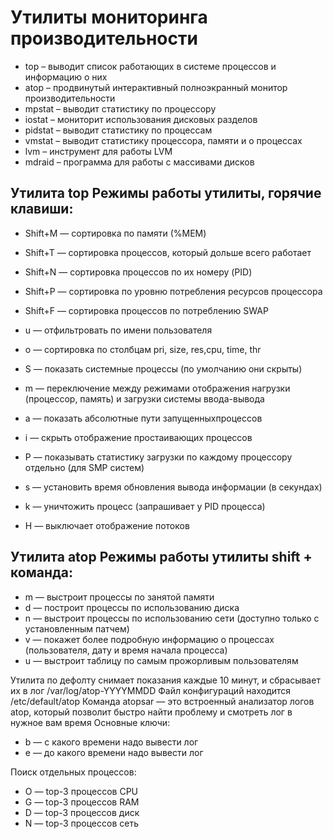 # Утилиты мониторинга производительности

* top – выводит список работающих в системе процессов и информацию о них
* atop – продвинутый интерактивный полноэкранный монитор производительности
* mpstat – выводит статистику по процессору
* iostat – мониторит использования дисковых разделов
* pidstat – выводит статистику по процессам
* vmstat – выводит статистику процессора, памяти и о процессах
* lvm – инструмент для работы LVM
* mdraid – программа для работы с массивами дисков

## Утилита top Режимы работы утилиты, горячие клавиши:
* Shift+M — сортировка по памяти (%MEM)
* Shift+T — сортировка процессов, который дольше всего работает
* Shift+N — сортировка процессов по их номеру (PID)
* Shift+P — сортировка по уровню потребления ресурсов процессора
* Shift+F — сортировка процессов по потреблению SWAP

* u — отфильтровать по имени пользователя
* o — сортировка по столбцам pri, size, res,cpu, time, thr
* S — показать системные процессы (по умолчанию они скрыты)
* m — переключение между режимами отображения нагрузки (процессор, память) и загрузки системы ввода-вывода
* a — показать абсолютные пути запущенныхпроцессов
* i — скрыть отображение простаивающих процессов
* P — показывать статистику загрузки по каждому процессору отдельно (для SMP систем)
* s — установить время обновления вывода информации (в секундах)
* k — уничтожить процесс (запрашивает у PID процесса)
* H — выключает отображение потоков

## Утилита atop Режимы работы утилиты shift + команда:
* m — выстроит процессы по занятой памяти
* d — построит процессы по использованию диска
* n — выстроит процессы по использованию сети (доступно только с установленным патчем)
* v — покажет более подробную информацию о процессах (пользователя, дату и время начала процесса)
* u — выстроит таблицу по самым прожорливым пользователям

Утилита по дефолту снимает показания каждые 10 минут, и сбрасывает их в лог /var/log/atop-YYYYMMDD
Файл конфигураций находится /etc/default/atop
Команда atopsar — это встроенный анализатор логов atop, который позволит быстро найти проблему и смотреть лог в нужное вам время
Основные ключи:
* b — с какого времени надо вывести лог
* e — до какого времени надо вывести лог

Поиск отдельных процессов:
* O — top-3 процессов CPU
* G — top-3 процессов RAM
* D — top-3 процессов диск
* N — top-3 процессов сеть
